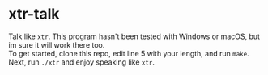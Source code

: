 # xtr-talk

Talk like `xtr`. This program hasn't been tested with Windows or macOS, but im sure it will work there too.  
To get started, clone this repo, edit line 5 with your length, and run `make`.  
Next, run `./xtr` and enjoy speaking like `xtr`.
